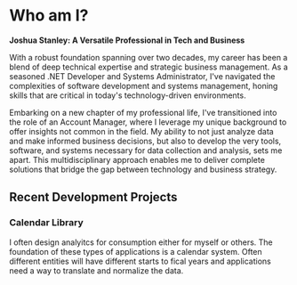 # Who am I?
**Joshua Stanley: A Versatile Professional in Tech and Business**

With a robust foundation spanning over two decades, my career has been a blend of deep technical expertise and strategic business management. As a seasoned .NET Developer and Systems Administrator, I've navigated the complexities of software development and systems management, honing skills that are critical in today's technology-driven environments.

Embarking on a new chapter of my professional life, I've transitioned into the role of an Account Manager, where I leverage my unique background to offer insights not common in the field. My ability to not just analyze data and make informed business decisions, but also to develop the very tools, software, and systems necessary for data collection and analysis, sets me apart. This multidisciplinary approach enables me to deliver complete solutions that bridge the gap between technology and business strategy.

## Recent Development Projects
### Calendar Library
I often design analyitcs for consumption either for myself or others. The foundation of these types of applications is a calendar system. Often different entities will have different starts to fical years and applications need a way to translate and normalize the data.
